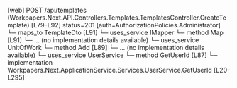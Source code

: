 [web] POST /api/templates  (Workpapers.Next.API.Controllers.Templates.TemplatesController.CreateTemplate)  [L79–L92] status=201 [auth=AuthorizationPolicies.Administrator]
  └─ maps_to TemplateDto [L91]
  └─ uses_service IMapper
    └─ method Map [L91]
      └─ ... (no implementation details available)
  └─ uses_service UnitOfWork
    └─ method Add [L89]
      └─ ... (no implementation details available)
  └─ uses_service UserService
    └─ method GetUserId [L87]
      └─ implementation Workpapers.Next.ApplicationService.Services.UserService.GetUserId [L20-L295]

